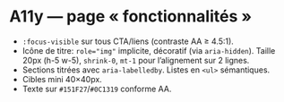 # A11y — page « fonctionnalités »
- `:focus-visible` sur tous CTA/liens (contraste AA ≥ 4.5:1).
- Icône de titre: `role="img"` implicite, décoratif (via `aria-hidden`). Taille 20px (h-5 w-5), `shrink-0`, `mt-1` pour l’alignement sur 2 lignes.
- Sections titrées avec `aria-labelledby`. Listes en `<ul>` sémantiques.
- Cibles mini 40×40px.
- Texte sur `#151F27`/`#0C1319` conforme AA.